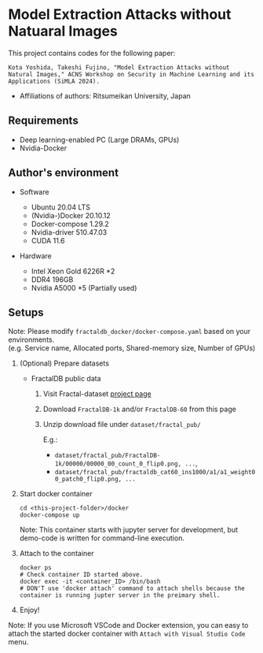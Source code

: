 # Model Extraction Attacks without Natuaral Images

This project contains codes for the following paper:

    Kota Yoshida, Takeshi Fujino, "Model Extraction Attacks without Natural Images," ACNS Workshop on Security in Machine Learning and its Applications (SiMLA 2024).

- Affiliations of authors: Ritsumeikan University, Japan  

## Requirements
- Deep learning-enabled PC (Large DRAMs, GPUs)
- Nvidia-Docker

## Author's environment
- Software
    - Ubuntu 20.04 LTS
    - (Nvidia-)Docker 20.10.12
    - Docker-compose 1.29.2
    - Nvidia-driver 510.47.03
    - CUDA 11.6

- Hardware
    - Intel Xeon Gold 6226R *2
    - DDR4 196GB
    - Nvidia A5000 *5 (Partially used)

## Setups

Note: Please modify `fractaldb_docker/docker-compose.yaml` based on your environments.  
(e.g. Service name, Allocated ports, Shared-memory size, Number of GPUs)

1. (Optional) Prepare datasets
    
    - FractalDB public data
        1. Visit Fractal-dataset [project page](https://hirokatsukataoka16.github.io/Pretraining-without-Natural-Images/)

        1. Download `FractalDB-1k` and/or `FractalDB-60` from this page

        1. Unzip download file under `dataset/fractal_pub/`

            E.g.:
            - `dataset/fractal_pub/FractalDB-1k/00000/00000_00_count_0_flip0.png, ...`,
            - `dataset/fractal_pub/fractaldb_cat60_ins1000/a1/a1_weight00_patch0_flip0.png, ...`

1. Start docker container
    ```
    cd <this-project-folder>/docker
    docker-compose up
    ```

    Note: This container starts with jupyter server for development, but demo-code is written for command-line execution.

1. Attach to the container 

    ```
    docker ps
    # Check container ID started above.
    docker exec -it <container_ID> /bin/bash
    # DON'T use 'docker attach' command to attach shells because the container is running jupter server in the preimary shell.
    ```

1. Enjoy!

Note:
If you use Microsoft VSCode and Docker extension, you can easy to attach the started docker container with `Attach with Visual Studio Code` menu.
